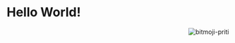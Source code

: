 <h1>Hello World!</h1>
<div align="right" >
  <a href="https://ibb.co/KsWjkZN"><img align="right" src="https://i.ibb.co/KsWjkZN/bitmoji-priti.png" alt="bitmoji-priti" border="0"></a>
</div>
